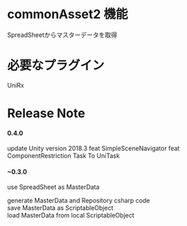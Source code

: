 # commonAsset2 機能
SpreadSheetからマスターデータを取得

# 必要なプラグイン
UniRx

# Release Note

#### 0.4.0

update Unity version 2018.3 
feat SimpleSceneNavigator 
feat ComponentRestriction 
Task To UniTask 

#### ~0.3.0

use SpreadSheet as MasterData  

generate MasterData and Repository csharp code  
save MasterData as ScriptableObject  
load MasterData from local ScriptableObject  
